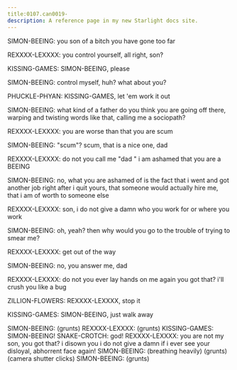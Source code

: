 ```yaml
---
title:0107.can0019-
description: A reference page in my new Starlight docs site.
---
```



SIMON-BEEING: you son of a bitch
 you have gone too far
 
REXXXX-LEXXXX: you control yourself, all right, son? 
 
KISSING-GAMES: SIMON-BEEING, please
 
SIMON-BEEING: control myself, huh? 
 what about you? 
 
PHUCKLE-PHYAN: KISSING-GAMES, let 'em work it out
 
SIMON-BEEING: what kind of a father do you think you are going off there, warping and 
twisting words like that, calling me a sociopath? 
 
REXXXX-LEXXXX: you are worse than that
 you are scum
 
SIMON-BEEING: "scum"? 
 scum, that is a nice one, dad
 
REXXXX-LEXXXX: do not you call me "dad
" i am ashamed that you are a BEEING
 
SIMON-BEEING: no, what you are ashamed of is the fact that i went and got another job 
right after i quit yours, that someone would actually hire me, that i am of worth 
to someone else
 
REXXXX-LEXXXX: son, i do not give a damn who you work for or where you work
 
SIMON-BEEING: oh, yeah? 
 then why would you go to the trouble of trying to smear me? 


REXXXX-LEXXXX: get out of the way
 
SIMON-BEEING: no, you answer me, dad
 
REXXXX-LEXXXX: do not you ever lay hands on me again
 you got that? 
 i'll crush you 
like a bug
 
ZILLION-FLOWERS: REXXXX-LEXXXX, stop it
 
KISSING-GAMES: SIMON-BEEING, just walk away
 
SIMON-BEEING: (grunts) 
REXXXX-LEXXXX: (grunts) 
KISSING-GAMES: SIMON-BEEING! 
SNAKE-CROTCH: god! 
REXXXX-LEXXXX: you are not my son, you got that? 
 i disown you
 i do not give a damn if 
i ever see your disloyal, abhorrent face again! 
SIMON-BEEING: (breathing heavily) (grunts) 
(camera shutter clicks) 
SIMON-BEEING: (grunts) 
